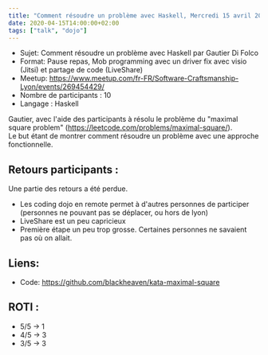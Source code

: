 ```yaml
---
title: "Comment résoudre un problème avec Haskell, Mercredi 15 avril 2020"
date: 2020-04-15T14:00:00+02:00
tags: ["talk", "dojo"]
---
```

- Sujet: Comment résoudre un problème avec Haskell par Gautier Di Folco
- Format: Pause repas, Mob programming avec un driver fix avec visio (Jitsi) et partage de code (LiveShare)
- Meetup: https://www.meetup.com/fr-FR/Software-Craftsmanship-Lyon/events/269454429/
- Nombre de participants : 10
- Langage : Haskell

Gautier, avec l'aide des participants à résolu le problème du "maximal square problem" (https://leetcode.com/problems/maximal-square/).  
Le but étant de montrer comment résoudre un problème avec une approche fonctionnelle.

## Retours participants :
Une partie des retours a été perdue.
- Les coding dojo en remote permet à d'autres personnes de participer (personnes ne pouvant pas se déplacer, ou hors de lyon)
- LiveShare est un peu capricieux
- Première étape un peu trop grosse. Certaines personnes ne savaient pas où on allait.

## Liens:
- Code: https://github.com/blackheaven/kata-maximal-square

## ROTI :
- 5/5 -> 1
- 4/5 -> 3
- 3/5 -> 3
